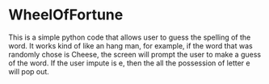 # WheelOfFortune
This is a simple python code that allows user to guess the spelling of the word. It works kind of like an hang man, for example, if the word that was randomly chose is Cheese, the screen will prompt the user to make a guess of the word. If the user impute is e, then the all the possession of letter e will pop out.
